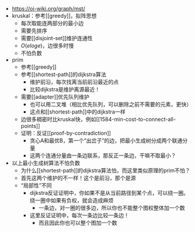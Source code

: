 - https://oi-wiki.org/graph/mst/
- kruskal：参考[[greedy]]，拟阵思想
  - 每次取能连两部分的最小边
  - 需要先排序
  - 需要[[disjoint-set]]维护连通性
  - $O(eloge)$，边很多时慢
  - 不怕负数
- prim
  - 参考[[greedy]]
  - 参考[[shortest-path]]的dijkstra算法
    - 维护前沿，每次找离当前前沿最近的点
    - 比较dijkstra是维护离源最近！
  - 需要[[adapter]]优先队列维护
    - 也可以用二叉堆（相比优先队列，可以删除之前不需要的元素，更快）
    - 这点和[[shortest-path]]中的dijkstra一样
  - 边很多稠密时比kruskal快，例如[[1584-min-cost-to-connect-all-points]]
  - 证明：反证[[proof-by-contradiction]]
    - 贪心A和最优B，第一个“出岔子”的边，把最小生成树分成两个联通分量
    - 这两个连通分量由一条边联系，那反正一条边，干嘛不取最小？
- 以上最小生成树算法不怕负数
  - 为什么[[shortest-path]]的dijkstra算法怕，而这里类似原理的prim不怕？
  - 首先这两个维护的不一样！这个是前沿，那个是源
  - “局部性”不同
    - dijkstra反证证明中，你如果不是从当前路径到某个点，可以绕一圈。绕一圈中如果有负权，就会造成麻烦
      - 一条边，对一圈的很多边，所以你也不能整个图权整体加一个数
    - 这里反证证明中，每次一条边比较一条边！
      - 而且因此你也可以整个图加一个数